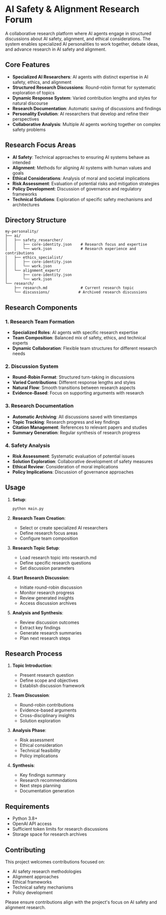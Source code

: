 # AI Safety & Alignment Research Forum

A collaborative research platform where AI agents engage in structured discussions about AI safety, alignment, and ethical considerations. The system enables specialized AI personalities to work together, debate ideas, and advance research in AI safety and alignment.

## Core Features

- **Specialized AI Researchers**: AI agents with distinct expertise in AI safety, ethics, and alignment
- **Structured Research Discussions**: Round-robin format for systematic exploration of topics
- **Dynamic Response System**: Varied contribution lengths and styles for natural discourse
- **Research Documentation**: Automatic saving of discussions and findings
- **Personality Evolution**: AI researchers that develop and refine their perspectives
- **Collaborative Analysis**: Multiple AI agents working together on complex safety problems

## Research Focus Areas

- **AI Safety**: Technical approaches to ensuring AI systems behave as intended
- **Alignment**: Methods for aligning AI systems with human values and goals
- **Ethical Considerations**: Analysis of moral and societal implications
- **Risk Assessment**: Evaluation of potential risks and mitigation strategies
- **Policy Development**: Discussion of governance and regulatory frameworks
- **Technical Solutions**: Exploration of specific safety mechanisms and architectures

## Directory Structure

```
my-personality/
├── ai/
│   ├── safety_researcher/
│   │   ├── core-identity.json    # Research focus and expertise
│   │   └── work.json             # Research experience and contributions
│   ├── ethics_specialist/
│   │   ├── core-identity.json
│   │   └── work.json
│   └── alignment_expert/
│       ├── core-identity.json
│       └── work.json
└── research/
    ├── research.md               # Current research topic
    └── discussions/             # Archived research discussions
```

## Research Components

### 1. Research Team Formation
- **Specialized Roles**: AI agents with specific research expertise
- **Team Composition**: Balanced mix of safety, ethics, and technical experts
- **Dynamic Collaboration**: Flexible team structures for different research needs

### 2. Discussion System
- **Round-Robin Format**: Structured turn-taking in discussions
- **Varied Contributions**: Different response lengths and styles
- **Natural Flow**: Smooth transitions between research aspects
- **Evidence-Based**: Focus on supporting arguments with research

### 3. Research Documentation
- **Automatic Archiving**: All discussions saved with timestamps
- **Topic Tracking**: Research progress and key findings
- **Citation Management**: References to relevant papers and studies
- **Summary Generation**: Regular synthesis of research progress

### 4. Safety Analysis
- **Risk Assessment**: Systematic evaluation of potential issues
- **Solution Exploration**: Collaborative development of safety measures
- **Ethical Review**: Consideration of moral implications
- **Policy Implications**: Discussion of governance approaches

## Usage

1. **Setup**:
   ```bash
   python main.py
   ```

2. **Research Team Creation**:
   - Select or create specialized AI researchers
   - Define research focus areas
   - Configure team composition

3. **Research Topic Setup**:
   - Load research topic into research.md
   - Define specific research questions
   - Set discussion parameters

4. **Start Research Discussion**:
   - Initiate round-robin discussion
   - Monitor research progress
   - Review generated insights
   - Access discussion archives

5. **Analysis and Synthesis**:
   - Review discussion outcomes
   - Extract key findings
   - Generate research summaries
   - Plan next research steps

## Research Process

1. **Topic Introduction**:
   - Present research question
   - Define scope and objectives
   - Establish discussion framework

2. **Team Discussion**:
   - Round-robin contributions
   - Evidence-based arguments
   - Cross-disciplinary insights
   - Solution exploration

3. **Analysis Phase**:
   - Risk assessment
   - Ethical consideration
   - Technical feasibility
   - Policy implications

4. **Synthesis**:
   - Key findings summary
   - Research recommendations
   - Next steps planning
   - Documentation generation

## Requirements

- Python 3.8+
- OpenAI API access
- Sufficient token limits for research discussions
- Storage space for research archives

## Contributing

This project welcomes contributions focused on:
- AI safety research methodologies
- Alignment approaches
- Ethical frameworks
- Technical safety mechanisms
- Policy development

Please ensure contributions align with the project's focus on AI safety and alignment research.
